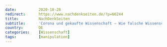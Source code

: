 ```yaml
---
date:          2020-10-28
redirect:      https://www.nachdenkseiten.de/?p=66244
title:         NachDenkSeiten
subtitle:      'Corona und gekaufte Wissenschaft – Wie falsche Wissenschaft die Welt in einen Abgrund stürzt'
country:       DE
categories:    [Wissenschaft]
tags:          [manipulation]
---
```

